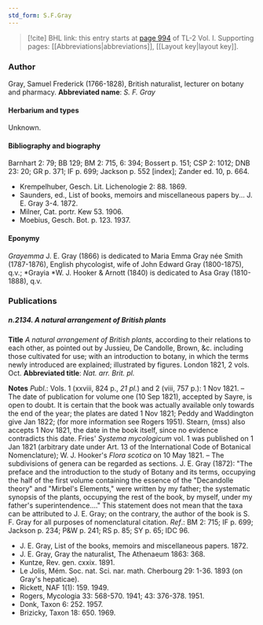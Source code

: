 ```yaml
---
std_form: S.F.Gray
---
```


> [!cite] BHL link: this entry starts at [page 994](https://www.biodiversitylibrary.org/page/33121125) of TL-2 Vol. I.
> Supporting pages: [[Abbreviations|abbreviations]], [[Layout key|layout key]].

### Author

Gray, Samuel Frederick (1766-1828), British naturalist, lecturer on botany and pharmacy. 
**Abbreviated name**: *S. F. Gray*

#### Herbarium and types

Unknown.

#### Bibliography and biography

Barnhart 2: 79; BB 129; BM 2: 715, 6: 394; Bossert p. 151; CSP 2: 1012; DNB 23: 20; GR p. 371; IF p. 699; Jackson p. 552 \[index\]; Zander ed. 10, p. 664.
- Krempelhuber, Gesch. Lit. Lichenologie 2: 88. 1869.
- Saunders, ed., List of books, memoirs and miscellaneous papers by... J. E. Gray 3-4. 1872.
- Milner, Cat. portr. Kew 53. 1906.
- Moebius, Gesch. Bot. p. 123. 1937.

#### Eponymy

*Grayemma* J. E. Gray (1866) is dedicated to Maria Emma Gray née Smith (1787-1876), English phycologist, wife of John Edward Gray (1800-1875), q.v.; *Grayia *W. J. Hooker & Arnott (1840) is dedicated to Asa Gray (1810-1888), q.v.

### Publications

##### n.2134. A natural arrangement of British plants

**Title**
*A natural arrangement of British plants*, according to their relations to each other, as pointed out by Jussieu, De Candolle, Brown, &c. including those cultivated for use; with an introduction to botany, in which the terms newly introduced are explained; illustrated by figures. London 1821, 2 vols. Oct.
**Abbreviated title**: *Nat. arr. Brit. pl.*

**Notes**
*Publ*.: Vols. 1 (xxviii, 824 p., *21 pl.*) and 2 (viii, 757 p.): 1 Nov 1821. – The date of publication for volume one (10 Sep 1821), accepted by Sayre, is open to doubt. It is certain that the book was actually available only towards the end of the year; the plates are dated 1 Nov 1821; Peddy and Waddington give Jan 1822; (for more information see Rogers 1951). Stearn, (mss) also accepts 1 Nov 1821, the date in the book itself, since no evidence contradicts this date. Fries' *Systema mycologicum* vol. 1 was published on 1 Jan 1821 (arbitrary date under Art. 13 of the International Code of Botanical Nomenclature); W. J. Hooker's *Flora scotica* on 10 May 1821. – The subdivisions of genera can be regarded as sections.
J. E. Gray (1872): "The preface and the introduction to the study of Botany and its terms, occupying the half of the first volume containing the essence of the "Decandolle theory" and "Mirbel's Elements," were written by my father; the systematic synopsis of the plants, occupying the rest of the book, by myself, under my father's superintendence...." This statement does not mean that the taxa can be attributed to J. E. Gray; on the contrary, the author of the book is S. F. Gray for all purposes of nomenclatural citation.
*Ref*.: BM 2: 715; IF p. 699; Jackson p. 234; P&W p. 241; RS p. 85; SY p. 65; IDC 96.
- J. E. Gray, List of the books, memoirs and miscellaneous papers. 1872.
- J. E. Gray, Gray the naturalist, The Athenaeum 1863: 368.
- Kuntze, Rev. gen. cxxix. 1891.
- Le Jolis, Mém. Soc. nat. Sci. nar. math. Cherbourg 29: 1-36. 1893 (on Gray's hepaticae).
- Rickett, NAF 1(1): 159. 1949.
- Rogers, Mycologia 33: 568-570. 1941; 43: 376-378. 1951.
- Donk, Taxon 6: 252. 1957.
- Brizicky, Taxon 18: 650. 1969.

